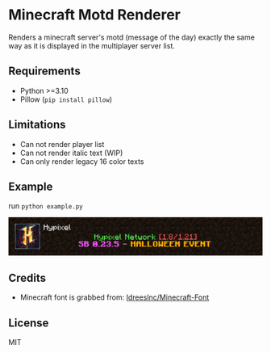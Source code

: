 # Minecraft Motd Renderer

Renders a minecraft server's motd (message of the day) exactly the same way as it is displayed in the multiplayer server list.

## Requirements

- Python >=3.10
- Pillow (`pip install pillow`)

## Limitations

- Can not render player list
- Can not render italic text (WIP)
- Can only render legacy 16 color texts

## Example

run `python example.py`

![motd](motd.png)

## Credits

- Minecraft font is grabbed from: [IdreesInc/Minecraft-Font](https://github.com/IdreesInc/Minecraft-Font)

## License

MIT
